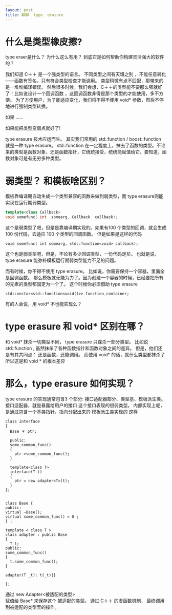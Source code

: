 ```yaml
---
layout: post
title: 聊聊  type  erasure
---
```


# 什么是类型橡皮擦? 

type eraer是什么？ 为什么这么有用？ 到底它是如何帮助你构建灵活强大的软件的？ 

我们知道 C＋＋ 是一个强类型的语言。 不同类型之间有天壤之别 ，不能任意转化——函数有签名，只有符合类型检查才能调用。
类型稍微有点不匹配，那带来的是一堆堆编译错误。 
然后很多时候，我们会想，C＋＋的类型能不要那么强就好了！比如说设计一个回调函数 ，这回调函数非得是那个类型的才能使用，多不方便。 
为了方便用户，为了能适应变化，我们将不得不使用 void*  参数，然后不停地进行强制类型转换。

如果 ......

如果能把类型变弱点就好了!

type erasure 技术应运而生。
其实我们常用的 std::function / boost::function 就是一种  type erasure。
std::function 在一定程度上，抹去了函数的类型。不论来的类型是函数对象，还是函数指针，它统统接受，统统能赋值给它。要知道，函数对象可是有无穷多种类型。

# 弱类型？ 和模板啥区别？

模板靠编译期自动生成一个类型兼容的函数来做到弱类型，而  type erasure则能实现在运行期弱类型。

```C++
template<class Callback>
void somefunc( int  somearg, Callback  callback); 
```

这个是弱类型了吧，但是是靠编译期实现的。如果有100 个类型的回调，就会生成 100 份代码，去适应 100 个类型的回调函数。
但是如果是这样的代码

```
void somefunc( int somearg, std::function<void> callback); 
```

这个也是弱类型吧，但是，不论有多少回调类型，一份代码足矣。
也就是说， type erasure 能弥补模板运行期弱类型能力不足的问题。

而有时候，你不得不使用 type erasure。
比如说，你需要保持一个容器，里面全是回调函数。
那么模板就无能为力了。因为创建一个容器的时候，已经要把所有的元素的类型都固定为一个了。 
这个时候你必须借助 type erasure 

```
std::vector<std::function<void()>> function_container;
```

有的人会说，用  void*  不也能实现么？

# type erasure 和 void* 区别在哪？ 

和 void* 抹杀一切类型不同， type erasure 只谋杀一部分类型。 
比如说 std::function , 虽然抹杀了各种函数指针和函数对象之间的差异。
但是，他们还是有其共同点： 还是函数，还能调用。
而使用 void* 的话，就什么类型都抹杀了 
所以这是和 void * 的根本差异 


# 那么，type erasure 如何实现？ 

type erasure 的实现通常包含3 个部分: 接口适配器部分、类型基、模板派生类。 
接口适配器，就是暴露给用户的接口 
这个接口表现的很弱类型。 
内部实现上呢，是通过包含一个基类指针，指向分配出来的 模板派生类实现的 
这样

```
class interface
{
  Base ＊ ptr; 

  public:
  some_common_func()
  {
    ptr->some_common_func();
  }

  template<class T>
  interface(T t)
  {
    ptr = new adapter<T>(t);
  }
};


class Base {
public:
virtual ~Base();
virtual some_common_func() = 0 ;
} ; 

template < class T >
class adapter : public Base
{
  T t;
public: 
some_common_func()
{
  t.some_common_func();
}

adapter(T _t): t(_t){}

};
```

通过  new Adapter<被适配的类型>  
赋值给 Base* 来保存这个 被适配的类型。 
通过 C＋＋ 的虚函数机制， 最终调用到被适配的类型里的操作。
